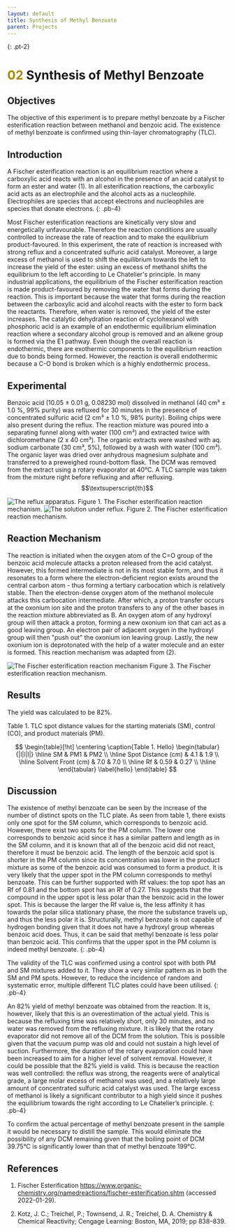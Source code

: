 ```yaml
---
layout: default
title: Synthesis of Methyl Benzoate
parent: Projects
---
```



{: .pt-2}
# <span style="color:#a98700">02</span> Synthesis of Methyl Benzoate

## Objectives

The objective of this experiment is to prepare methyl benzoate by a Fischer esterification reaction between methanol and benzoic acid. The existence of methyl benzoate is confirmed using thin-layer chromatography (TLC).

## Introduction

A Fischer esterification reaction is an equilibrium reaction where a carboxylic acid reacts with an alcohol in the presence of an acid catalyst to form an ester and water (1). In all esterification reactions, the carboxylic acid acts as an electrophile and the alcohol acts as  a nucleophile. Electrophiles are species that accept electrons and nucleophiles are species that donate electrons.
{: .pb-4}

Most Fischer esterification reactions are kinetically very slow and energetically unfavourable. Therefore the reaction conditions are usually controlled to increase the rate of reaction and to make the equilibrium product-favoured. In this experiment, the rate of reaction is increased with strong reflux and a concentrated sulfuric acid catalyst. Moreover, a large excess of methanol is used to shift the equilibrium towards the left to increase the yield of the ester: using an excess of methanol shifts the equilibrium to the left according to Le Chatelier's principle. In many industrial applications, the equilibrium of the Fischer esterification reaction is made product-favoured by removing the water that forms during the reaction. This is important because the water that forms during the reaction between the carboxylic acid and alcohol reacts with the ester to form back the reactants. Therefore, when water is removed, the yield of the ester increases.
The catalytic dehydration reaction of cyclohexanol with phosphoric acid is an example of an endothermic equilibrium elimination reaction where a secondary alcohol group is removed and an alkene group is formed via the E1 pathway. Even though the overall reaction is endothermic, there are exothermic components to the equilibrium reaction due to bonds being formed. However, the reaction is overall endothermic because a C-O bond is broken which is a highly endothermic process. 


## Experimental


Benzoic acid (10.05 ± 0.01 g, 0.08230 mol) dissolved in methanol (40 cm³ ± 1.0 %, 99% purity) was refluxed for 30 minutes in the presence of concentrated sulfuric acid (2 cm³ ± 1.0 %, 98% purity). Boiling chips were also present during the reflux. The reaction mixture was poured into a separating funnel along with water (100 cm³) and extracted twice with dichloromethane (2 x 40 cm³). The organic extracts were washed with aq. sodium carbonate (30 cm³, 5%), followed by a wash with water (100 cm³). The organic layer was dried over anhydrous magnesium sulphate and transferred to a preweighed round-bottom flask. The DCM was removed from the extract using a rotary evaporator at 40°C. A TLC sample was taken from the mixture right before refluxing and after refluxing.$$\textsuperscript{th}$$

![The reflux apparatus.](/Lab/assets/images/02/1.jpg)
Figure 1. The Fischer esterification reaction mechanism.
![The solution under reflux.](/Lab/assets/images/02/2.jpg)
Figure 2. The Fischer esterification reaction mechanism.


## Reaction Mechanism


The reaction is initiated when the oxygen atom of the C=O group of the benzoic acid molecule attacks a proton released from the acid catalyst. However, this formed intermediate is not in its most stable form, and thus it resonates to a form where the electron-deficient region exists around the central carbon atom - thus forming a tertiary carbocation which is relatively stable. Then the electron-dense oxygen atom of the methanol molecule attacks this carbocation intermediate. After which, a proton transfer occurs at the oxonium ion site and the proton transfers to any of the other bases in the reaction mixture abbreviated as B. An oxygen atom of any hydroxyl group will then attack a proton, forming a new oxonium ion that can act as a good leaving group. An electron pair of adjacent oxygen in the hydroxyl group will then "push out" the oxonium ion leaving group. Lastly, the new oxonium ion is deprotonated with the help of a water molecule and an ester is formed. This reaction mechanism was adapted from (2).

![The Fischer esterification reaction mechanism](/Lab/assets/images/02/Reaction_Scheme.svg)
Figure 3. The Fischer esterification reaction mechanism.

## Results

The yield was calculated to be 82%.

Table 1. TLC spot distance values for the starting materials (SM), control (CO), and product materials (PM).

$$
\begin{table}[!ht]
    \centering
    \caption{Table 1. Hello}
    \begin{tabular}{|l|l|l|}
    \hline
        SM & PM1 & PM2 \\ \hline
        Spot Distance (cm) & 4.1 & 1.9 \\ \hline
        Solvent Front (cm) & 7.0 & 7.0 \\ \hline
        Rf & 0.59 & 0.27 \\ \hline
    \end{tabular}
    \label{hello}
\end{table}
$$

## Discussion
 
The existence of methyl benzoate can be seen by the increase of the number of distinct spots on the TLC plate. As seen from table 1, there exists only one spot for the SM column, which corresponds to benzoic acid. However, there exist two spots for the PM column. The lower one corresponds to benzoic acid since it has a similar pattern and length as in the SM column, and it is known that all of the benzoic acid did not react, therefore it must be benzoic acid. The length of the benzoic acid spot is shorter in the PM column since its concentration was lower in the product mixture as some of the benzoic acid was consumed to form a product. It is very likely that the upper spot in the PM column corresponds to methyl benzoate. This can be further supported with Rf values: the top spot has an Rf of 0.81 and the bottom spot has an Rf of 0.27. This suggests that the compound in the upper spot is less polar than the benzoic acid in the lower spot. This is because the larger the Rf value is, the less affinity it has towards the polar silica stationary phase, the more the substance travels up, and thus the less polar it is. Structurally, methyl benzoate is not capable of hydrogen bonding given that it does not have a hydroxyl group whereas benzoic acid does. Thus, it can be said that methyl benzoate is less polar than benzoic acid. This confirms that the upper spot in the PM column is indeed methyl benzoate. 
{: .pb-4}

The validity of the TLC was confirmed using a control spot with both PM and SM mixtures added to it. They show a very similar pattern as in both the SM and PM spots. However, to reduce the incidence of random and systematic error, multiple different TLC plates could have been utilised.
{: .pb-4}
 

An 82% yield of methyl benzoate was obtained from the reaction. It is, however, likely that this is an overestimation of the actual yield. This is because the refluxing time was relatively short, only 30 minutes, and no water was removed from the refluxing mixture. It is likely that the rotary evaporator did not remove all of the DCM from the solution. This is possible given that the vacuum pump was old and could not sustain a high level of suction. Furthermore, the duration of the rotary evaporation could have been increased to aim for a higher level of solvent removal. However, it could be possible that the 82% yield is valid. This is because the reaction was well controlled: the reflux was strong, the reagents were of analytical grade, a large molar excess of methanol was used, and a relatively large amount of concentrated sulfuric acid catalyst was used. The large excess of methanol is likely a significant contributor to a high yield since it pushes the equilibrium towards the right according to Le Chatelier’s principle.
{: .pb-4}
 

To confirm the actual percentage of methyl benzoate present in the sample it would be necessary to distill the sample. This would eliminate the possibility of any DCM remaining given that the boiling point of DCM 39.75°C is significantly lower than that of methyl benzoate 199°C.
 
 
## References

1. Fischer Esterification https://www.organic-chemistry.org/namedreactions/fischer-esterification.shtm (accessed 2022-01-29).

1. Kotz, J. C.; Treichel, P.; Townsend, J. R.; Treichel, D. A. Chemistry & Chemical Reactivity; Cengage Learning: Boston, MA, 2019; pp 838–839.

